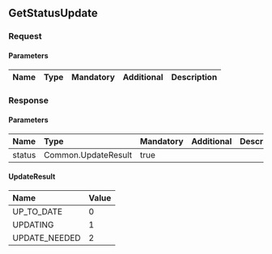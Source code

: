 ## GetStatusUpdate

### Request
#### Parameters
|Name|Type|Mandatory|Additional|Description|
|:---|:---|:--------|:---------|:----------|
### Response
#### Parameters
|Name|Type|Mandatory|Additional|Description|
|:---|:---|:--------|:---------|:----------|
|status|Common.UpdateResult|true|||
#### UpdateResult
|Name|Value|
|:---|:----|
|UP_TO_DATE|0|
|UPDATING|1|
|UPDATE_NEEDED|2|
